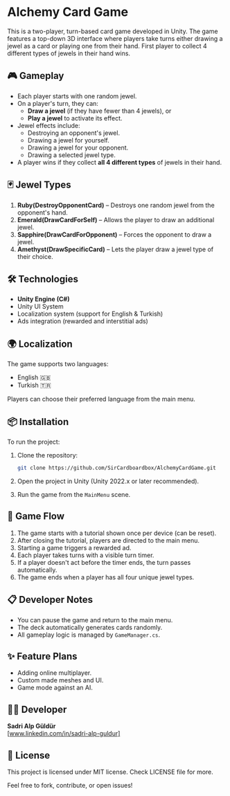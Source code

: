# Alchemy Card Game

This is a two-player, turn-based card game developed in Unity. The game features a top-down 3D interface where players take turns either drawing a jewel as a card or playing one from their hand. First player to collect 4 different types of jewels in their hand wins.

## 🎮 Gameplay

- Each player starts with one random jewel.
- On a player's turn, they can:
  - **Draw a jewel** (if they have fewer than 4 jewels), or
  - **Play a jewel** to activate its effect.
- Jewel effects include:
  - Destroying an opponent's jewel.
  - Drawing a jewel for yourself.
  - Drawing a jewel for your opponent.
  - Drawing a selected jewel type.
- A player wins if they collect **all 4 different types** of jewels in their hand.

## 🃏 Jewel Types

1. **Ruby(DestroyOpponentCard)** – Destroys one random jewel from the opponent's hand.
2. **Emerald(DrawCardForSelf)** – Allows the player to draw an additional jewel.
3. **Sapphire(DrawCardForOpponent)** – Forces the opponent to draw a jewel.
4. **Amethyst(DrawSpecificCard)** – Lets the player draw a jewel type of their choice.

## 🛠️ Technologies

- **Unity Engine (C#)**
- Unity UI System
- Localization system (support for English & Turkish)
- Ads integration (rewarded and interstitial ads)

## 🌍 Localization

The game supports two languages:
- English 🇬🇧
- Turkish 🇹🇷

Players can choose their preferred language from the main menu.

## 📦 Installation

To run the project:

1. Clone the repository:
   ```bash
   git clone https://github.com/SirCardboardbox/AlchemyCardGame.git
   ```

2. Open the project in Unity (Unity 2022.x or later recommended).

3. Run the game from the `MainMenu` scene.

## 🔁 Game Flow

1. The game starts with a tutorial shown once per device (can be reset).
2. After closing the tutorial, players are directed to the main menu.
3. Starting a game triggers a rewarded ad.
4. Each player takes turns with a visible turn timer.
5. If a player doesn't act before the timer ends, the turn passes automatically.
6. The game ends when a player has all four unique jewel types.

## 📋 Developer Notes

- You can pause the game and return to the main menu.
- The deck automatically generates cards randomly.
- All gameplay logic is managed by `GameManager.cs`.

## ✨ Feature Plans

- Adding online multiplayer.
- Custom made meshes and UI.
- Game mode against an AI.


## 👨‍💻 Developer

**Sadri Alp Güldür**  
[www.linkedin.com/in/sadri-alp-guldur]

## 📄 License

This project is licensed under MIT license. Check LICENSE file for more. 

Feel free to fork, contribute, or open issues!
